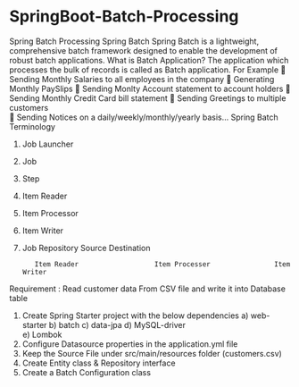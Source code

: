 # SpringBoot-Batch-Processing

Spring Batch Processing
Spring Batch
Spring Batch is a lightweight, comprehensive batch framework designed to enable the development of robust batch applications.
What is Batch Application?
    The application which processes the bulk of records is called as Batch application. For Example
	Sending Monthly Salaries to all employees in the company
	Generating Monthly PaySlips
	Sending Monlty Account statement to account holders
	Sending Monthly Credit Card bill statement
	Sending Greetings to multiple customers                                                       
	Sending Notices on a daily/weekly/monthly/yearly basis...
Spring Batch Terminology
1)	Job Launcher
2)	Job
3)	Step
4)	Item Reader
5)	Item Processor
6)	Item Writer
7)	Job Repository
  Source                                                                                                        Destination
                                                                                                                                
                                                             	
           Item Reader                   Item Processer                Item Writer          

 
Requirement : Read customer data From CSV file and write it into Database table
 1) Create Spring Starter project with the below dependencies
a)	web-starter
b)	batch
c)	data-jpa
d)	MySQL-driver      
e)	Lombok
 2) Configure Datasource properties in the application.yml file
 3) Keep the Source File under src/main/resources folder (customers.csv)
 4) Create Entity class & Repository interface
 5) Create a Batch Configuration class
